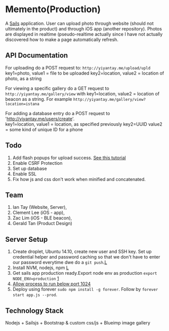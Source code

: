 # Memento(Production)

A [Sails](http://sailsjs.org) application. User can upload photo through website (should not ultimately in the product) and through iOS app (another repository). Photos are displayed in realtime (pseudo-realtime actually since I have not actually discovered how to make a page automatically refresh. 

## API Documentation
For uploading do a POST request to: `http://yiyantay.me/upload/upld` 
key1=photo, value1 = file to be uploaded
key2=location, value2 = location of photo, as a string

For viewing a specific gallery do a GET request to `http://yiyantay.me/gallery/view` with key1=location, value2 = location of beacon as a string. For example `http://yiyantay.me/gallery/view?location=istana`

For adding a database entry do a POST request to 'http://yiyantay.me/users/create'.  
key1=location, value1 = location, as specified previously 
key2=UUID value2  = some kind of unique ID for a phone




## Todo
1. Add flash popups for upload success. [See this tutorial](http://stackoverflow.com/questions/25350841/sails-js-flash-message-for-user-registration)
2. Enable CSRF Protection
3. Set up database
4. Enable SSL
5. Fix how js and css don't work when minified and concatenated.

## Team 
1. Ian Tay (Website, Server), 
2. Clement Lee (iOS - app), 
3. Zac Lim (iOS - BLE beacon), 
4. Gerald Tan (Product Design)

## Server Setup
1. Create droplet, Ubuntu 14.10, create new user and SSH key. Set up credential helper and password caching so that we don't have to enter our password everytime dwe do a `git push`.[L](https://www.digitalocean.com/community/tutorials/initial-server-setup-with-ubuntu-14-04)
2. Install NVM, nodejs, npm [L](https://www.digitalocean.com/community/tutorials/how-to-install-node-js-on-an-ubuntu-14-04-server)
3. Get sails app production ready.Export node env as production `export NODE_ENV=production` [1](https://www.digitalocean.com/community/tutorials/how-to-create-an-node-js-app-using-sails-js-on-an-ubuntu-vps)
3. [Allow process to run below port 1024](http://stackoverflow.com/questions/9164915/node-js-eacces-error-when-listening-on-most-ports)
4. Deploy using forever `sudo npm install -g forever`. Follow by `forever start app.js --prod`.

## Technology Stack
Nodejs + Sailsjs + Bootstrap & custom css/js + Blueimp image gallery
